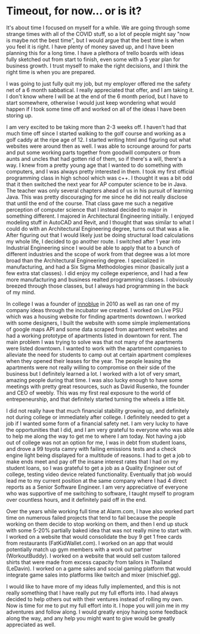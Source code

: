 # Timeout, for now... or is it?

It's about time I focused on myself for a while. We are going through some strange times with all of the COVID stuff, so a lot of people might say "now is maybe not the best time", but I would argue that the best time is when you feel it is right. I have plenty of money saved up, and I have been planning this for a long time. I have a plethora of trello boards with ideas fully sketched out from start to finish, even some with a 5 year plan for business growth. I trust myself to make the right decisions, and I think the right time is when you are prepared.

I was going to just fully quit my job, but my employer offered me the safety net of a 6 month sabbatical. I really appreciated that offer, and I am taking it. I don't know where I will be at the end of the 6 month period, but I have to start somewhere, otherwise I would just keep wondering what would happen if I took some time off and worked on all of the ideas I have been storing up.

I am very excited to be taking more than 2-3 weeks off. I haven't had that much time off since I started walking to the golf course and working as a golf caddy at the ripe age of 12. I started writing html and figuring out what websites were around then as well. I was able to scrounge around for parts and put some working parts together from goodwill computers or from aunts and uncles that had gotten rid of them, so if there's a will, there's a way. I knew from a pretty young age that I wanted to do something with computers, and I was always pretty interested in them. I took my first official programming class in high school which was c++. I thought it was a bit odd that it then switched the next year for AP computer science to be in Java. The teacher was only several chapters ahead of us in his pursuit of learning Java. This was pretty discouraging for me since he did not really disclose that until the end of the course. That class gave me such a negative perception of computer science that I instead decided to major in something different. I majored in Architectural Engineering initially. I enjoyed modeling stuff in AutoCAD and Revit, and I thought that was similar to what I could do with an Architectural Engineering degree, turns out that was a lie. After figuring out that I would likely just be doing structural load calculations my whole life, I decided to go another route. I switched after 1 year into Industrial Engineering since I would be able to apply that to a bunch of different industries and the scope of work from that degree was a lot more broad than the Architectural Engineering degree. I specialized in manufacturing, and had a Six Sigma Methodologies minor (basically just a few extra stat classes). I did enjoy my college experience, and I had a few more manufacturing and business realted programming classes. I obviously breezed through those classes, but I always had programming in the back of my mind.

In college I was a founder of [innoblue](http://www.innoblue.org/) in 2010 as well as ran one of my company ideas through the incubator we created. I worked on Live PSU which was a housing website for finding apartments downtown. I worked with some designers, I built the website with some simple implementations of google maps API and some data scraped from apartment websites and had a working prototype of apartments listed in downtown for rent. The main problem I was trying to solve was that not many of the apartments were listed downtown. I wanted to work with the apartment companies to alleviate the need for students to camp out at certain apartment complexes when they opened their leases for the year. The people leasing the apartments were not really willing to compromise on their side of the business but I definitely learned a lot. I worked with a lot of very smart, amazing people during that time. I was also lucky enough to have some meetings with pretty great resources, such as David Rusenko, the founder and CEO of weebly. This was my first real exposure to the world of entrepeneurship, and that definitely started turning the wheels a little bit.

I did not really have that much financial stability growing up, and definitely not during college or immediately after college. I definitely needed to get a job if I wanted some form of a financial safety net. I am very lucky to have the opportunities that I did, and I am very grateful to everyone who was able to help me along the way to get me to where I am today. Not having a job out of college was not an option for me, I was in debt from student loans, and drove a 99 toyota camry with failing emissions tests and a check engine light being displayed for a multitude of reasons. I had to get a job to make ends meet and pay off the insane interest rates that I had on my student loans, so I was grateful to get a job as a Quality Engineer out of college, testing video device related functionality. Eventually that job would lead me to my current position at the same company where I had 4 direct reports as a Senior Software Engineer. I am very appreciative of everyone who was supportive of me switching to software, I taught myself to program over countless hours, and it definitely paid off in the end.

Over the years while working full time at Alarm.com, I have also worked part time on numerous failed projects that tend to fail because the people working on them decide to stop working on them, and then I end up stuck with some 5-20% partially baked idea that was not really mine to start with. I worked on a website that would consolidate the buy 9 get 1 free cards from restaurants (FatKidWallet.com). I worked on an app that would potentially match up gym members with a work out partner (WorkoutBuddy). I worked on a website that would sell custom tailored shirts that were made from excess capacity from tailors in Thailand (LeDavin). I worked on a game sales and social gaming platform that would integrate game sales into platforms like twitch and mixer (mischief.gg).

I would like to have more of my ideas fully implemented, and this is not really something that I have really put my full efforts into. I had always decided to help others out with their ventures instead of rolling my own. Now is time for me to put my full effort into it. I hope you will join me in my adventures and follow along. I would greatly enjoy having some feedback along the way, and any help you might want to give would be greatly appreciated as well.
